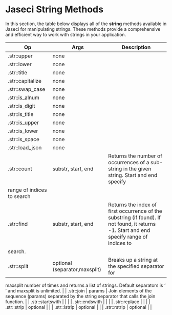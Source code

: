 # Jaseci String Methods

In this section, the table below displays all of the **string** methods available in Jaseci for manipulating strings. These methods provide a comprehensive and efficient way to work with strings in your application.

| Op | Args | Description |
|----------|----------|----------|
| .str::upper | none |  |
| .str::lower | none |  |
| .str::title | none |  |
| .str::capitalize | none |  |
| .str::swap_case | none |  |
| .str::is_alnum | none |  |
| .str::is_digit | none |  |
| .str::is_title | none |  |
| .str::is_upper | none |  |
| .str::is_lower | none |  |
| .str::is_space | none |  |
| .str::load_json | none |  |
| .str::count | substr, start, end | Returns the number of occurrences of a sub-string in the given string. Start and end specify 
range of indices to search |
| .str::find | substr, start, end | Returns the index of first occurrence of the substring (if found). If not found, it returns -1. Start and end specify range of indices to
search. |
| .str::split | optional (separator,maxsplit) | Breaks up a string at the specified separator for
maxsplit number of times and returns a list of
strings. Default separators is ‘ ’ and maxsplit
is unlimited. |
| .str::join | params | Join elements of the sequence (params) separated by the string separator that calls the join function. |
| .str::startswith |  |  |
| .str::endswith |  |  |
| .str::replace |  |  |
| .str::strip | optional |  |
| .str::lstrip | optional |  |
| .str::rstrip | optional |  |
